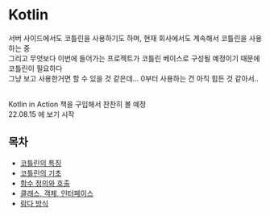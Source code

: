 # Kotlin

서버 사이드에서도 코틀린을 사용하기도 하며, 현재 회사에서도 계속해서 코틀린을 사용하는 중 <br>
그리고 무엇보다 이번에 들어가는 프로젝트가 코틀린 베이스로 구성될 예정이기 때문에 코틀린이 필요하다 <br>
그냥 보고 사용한거면 할 수 있을 것 같은데... 0부터 사용하는 건 아직 힘든 것 같아서.. <br>
<br>

Kotlin in Action 책을 구입해서 찬찬히 볼 예정 <br>
22.08.15 에 보기 시작 <br>

## 목차
- [코틀린의 특징](kotlin_feature.md)
- [코틀린의 기초](ch2.md)
- [함수 정의와 호출](ch3.md)
- [클래스, 객체, 인터페이스](ch4.md)
- [람다 방식](ch5.md)


<br><br><br><br><br><br><br><br><br><br>